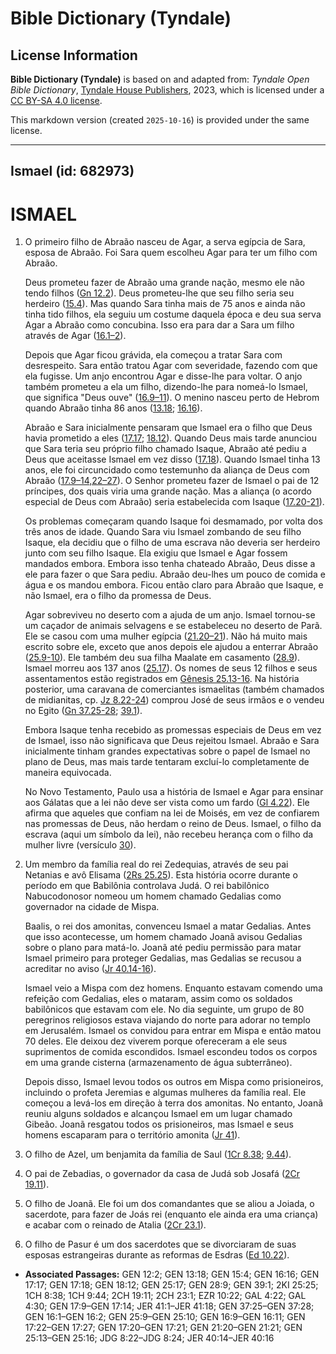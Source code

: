 # Bible Dictionary (Tyndale)

## License Information

**Bible Dictionary (Tyndale)** is based on and adapted from: _Tyndale Open Bible Dictionary_, [Tyndale House Publishers](https://tyndaleopenresources.com/), 2023, which is licensed under a [CC BY-SA 4.0 license](https://creativecommons.org/licenses/by-sa/4.0/legalcode.en).

This markdown version (created `2025-10-16`) is provided under the same license.



--------------------------------

## Ismael (id: 682973)

ISMAEL
======

1. O primeiro filho de Abraão nasceu de Agar, a serva egípcia de Sara, esposa de Abraão. Foi Sara quem escolheu Agar para ter um filho com Abraão.

    Deus prometeu fazer de Abraão uma grande nação, mesmo ele não tendo filhos ([Gn 12\.2](https://ref.ly/Gen12:2)). Deus prometeu\-lhe que seu filho seria seu herdeiro ([15\.4](https://ref.ly/Gen15:4)). Mas quando Sara tinha mais de 75 anos e ainda não tinha tido filhos, ela seguiu um costume daquela época e deu sua serva Agar a Abraão como concubina. Isso era para dar a Sara um filho através de Agar ([16\.1–2](https://ref.ly/Gen16:1-Gen16:2)).

    Depois que Agar ficou grávida, ela começou a tratar Sara com desrespeito. Sara então tratou Agar com severidade, fazendo com que ela fugisse. Um anjo encontrou Agar e disse\-lhe para voltar. O anjo também prometeu a ela um filho, dizendo\-lhe para nomeá\-lo Ismael, que significa "Deus ouve" ([16\.9–11](https://ref.ly/Gen16:9-Gen16:11)). O menino nasceu perto de Hebrom quando Abraão tinha 86 anos ([13\.18](https://ref.ly/Gen13:18); [16\.16](https://ref.ly/Gen16:16)).

    Abraão e Sara inicialmente pensaram que Ismael era o filho que Deus havia prometido a eles ([17\.17](https://ref.ly/Gen17:17); [18\.12](https://ref.ly/Gen18:12)). Quando Deus mais tarde anunciou que Sara teria seu próprio filho chamado Isaque, Abraão até pediu a Deus que aceitasse Ismael em vez disso ([17\.18](https://ref.ly/Gen17:18)). Quando Ismael tinha 13 anos, ele foi circuncidado como testemunho da aliança de Deus com Abraão ([17\.9–14,22–27](https://ref.ly/Gen17:9-Gen17:14,Gen17:22-Gen17:27)). O Senhor prometeu fazer de Ismael o pai de 12 príncipes, dos quais viria uma grande nação. Mas a aliança (o acordo especial de Deus com Abraão) seria estabelecida com Isaque ([17\.20](https://ref.ly/Gen17:20-Gen17:21)[\-](https://ref.ly/Gen17:9-Gen17:14,Gen17:22-Gen17:27)[21](https://ref.ly/Gen17:20-Gen17:21)).

    Os problemas começaram quando Isaque foi desmamado, por volta dos três anos de idade. Quando Sara viu Ismael zombando de seu filho Isaque, ela decidiu que o filho de uma escrava não deveria ser herdeiro junto com seu filho Isaque. Ela exigiu que Ismael e Agar fossem mandados embora. Embora isso tenha chateado Abraão, Deus disse a ele para fazer o que Sara pediu. Abraão deu\-lhes um pouco de comida e água e os mandou embora. Ficou então claro para Abraão que Isaque, e não Ismael, era o filho da promessa de Deus.

    Agar sobreviveu no deserto com a ajuda de um anjo. Ismael tornou\-se um caçador de animais selvagens e se estabeleceu no deserto de Parã. Ele se casou com uma mulher egípcia ([21\.20–21](https://ref.ly/Gen21:20-Gen21:21)). Não há muito mais escrito sobre ele, exceto que anos depois ele ajudou a enterrar Abraão ([25\.9](https://ref.ly/Gen25:9-Gen25:10)[\-](https://ref.ly/Gen21:20-Gen21:21)[10](https://ref.ly/Gen25:9-Gen25:10)). Ele também deu sua filha Maalate em casamento ([28\.9](https://ref.ly/Gen28:9)). Ismael morreu aos 137 anos ([25\.17](https://ref.ly/Gen25:17)). Os nomes de seus 12 filhos e seus assentamentos estão registrados em [Gênesis 25\.13](https://ref.ly/Gen25:13-Gen25:16)[\-](https://ref.ly/Gen21:20-Gen21:21)[16](https://ref.ly/Gen25:13-Gen25:16). Na história posterior, uma caravana de comerciantes ismaelitas (também chamados de midianitas, cp. [Jz 8\.22](https://ref.ly/Judg8:22-Judg8:24)[\-](https://ref.ly/Gen21:20-Gen21:21)[24](https://ref.ly/Judg8:22-Judg8:24)) comprou José de seus irmãos e o vendeu no Egito ([Gn 37\.25](https://ref.ly/Gen37:25-Gen37:28)[\-](https://ref.ly/Gen21:20-Gen21:21)[28](https://ref.ly/Gen37:25-Gen37:28); [39\.1](https://ref.ly/Gen39:1)).

    Embora Isaque tenha recebido as promessas especiais de Deus em vez de Ismael, isso não significava que Deus rejeitou Ismael. Abraão e Sara inicialmente tinham grandes expectativas sobre o papel de Ismael no plano de Deus, mas mais tarde tentaram excluí\-lo completamente de maneira equivocada.

    No Novo Testamento, Paulo usa a história de Ismael e Agar para ensinar aos Gálatas que a lei não deve ser vista como um fardo ([Gl 4\.22](https://ref.ly/Gal4:22)). Ele afirma que aqueles que confiam na lei de Moisés, em vez de confiarem nas promessas de Deus, não herdam o reino de Deus. Ismael, o filho da escrava (aqui um símbolo da lei), não recebeu herança com o filho da mulher livre (versículo [30](https://ref.ly/Gal4:30)).

2. Um membro da família real do rei Zedequias, através de seu pai Netanias e avô Elisama ([2Rs 25\.25](https://ref.ly/2Kgs25:25)). Esta história ocorre durante o período em que Babilônia controlava Judá. O rei babilônico Nabucodonosor nomeou um homem chamado Gedalias como governador na cidade de Mispa.

    Baalis, o rei dos amonitas, convenceu Ismael a matar Gedalias. Antes que isso acontecesse, um homem chamado Joanã avisou Gedalias sobre o plano para matá\-lo. Joanã até pediu permissão para matar Ismael primeiro para proteger Gedalias, mas Gedalias se recusou a acreditar no aviso ([Jr 40\.14](https://ref.ly/Jer40:14-Jer40:16)[\-](https://ref.ly/Gen21:20-Gen21:21)[16](https://ref.ly/Jer40:14-Jer40:16)).

    Ismael veio a Mispa com dez homens. Enquanto estavam comendo uma refeição com Gedalias, eles o mataram, assim como os soldados babilônicos que estavam com ele. No dia seguinte, um grupo de 80 peregrinos religiosos estava viajando do norte para adorar no templo em Jerusalém. Ismael os convidou para entrar em Mispa e então matou 70 deles. Ele deixou dez viverem porque ofereceram a ele seus suprimentos de comida escondidos. Ismael escondeu todos os corpos em uma grande cisterna (armazenamento de água subterrâneo).

    Depois disso, Ismael levou todos os outros em Mispa como prisioneiros, incluindo o profeta Jeremias e algumas mulheres da família real. Ele começou a levá\-los em direção à terra dos amonitas. No entanto, Joanã reuniu alguns soldados e alcançou Ismael em um lugar chamado Gibeão. Joanã resgatou todos os prisioneiros, mas Ismael e seus homens escaparam para o território amonita ([Jr 41](https://ref.ly/Jer41:1-Jer41:18)).

3. O filho de Azel, um benjamita da família de Saul ([1Cr 8\.38](https://ref.ly/1Chr8:38); [9\.44](https://ref.ly/1Chr9:44)).
4. O pai de Zebadias, o governador da casa de Judá sob Josafá ([2Cr 19\.11](https://ref.ly/2Chr19:11)).
5. O filho de Joanã. Ele foi um dos comandantes que se aliou a Joiada, o sacerdote, para fazer de Joás rei (enquanto ele ainda era uma criança) e acabar com o reinado de Atalia ([2Cr 23\.1](https://ref.ly/2Chr23:1)).
6. O filho de Pasur é um dos sacerdotes que se divorciaram de suas esposas estrangeiras durante as reformas de Esdras ([Ed 10\.22](https://ref.ly/Ezra10:22)).

* **Associated Passages:** GEN 12:2; GEN 13:18; GEN 15:4; GEN 16:16; GEN 17:17; GEN 17:18; GEN 18:12; GEN 25:17; GEN 28:9; GEN 39:1; 2KI 25:25; 1CH 8:38; 1CH 9:44; 2CH 19:11; 2CH 23:1; EZR 10:22; GAL 4:22; GAL 4:30; GEN 17:9–GEN 17:14; JER 41:1–JER 41:18; GEN 37:25–GEN 37:28; GEN 16:1–GEN 16:2; GEN 25:9–GEN 25:10; GEN 16:9–GEN 16:11; GEN 17:22–GEN 17:27; GEN 17:20–GEN 17:21; GEN 21:20–GEN 21:21; GEN 25:13–GEN 25:16; JDG 8:22–JDG 8:24; JER 40:14–JER 40:16

